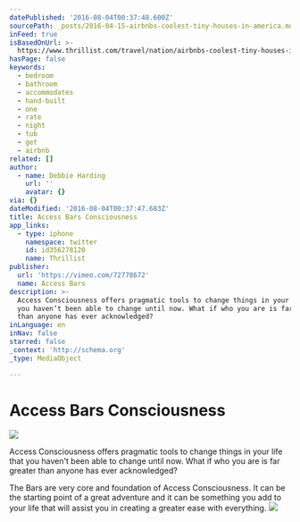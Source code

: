 ```yaml
---
datePublished: '2016-08-04T00:37:48.600Z'
sourcePath: _posts/2016-04-15-airbnbs-coolest-tiny-houses-in-america.md
inFeed: true
isBasedOnUrl: >-
  https://www.thrillist.com/travel/nation/airbnbs-coolest-tiny-houses-in-america/travel
hasPage: false
keywords:
  - bedroom
  - bathroom
  - accommodates
  - hand-built
  - one
  - rate
  - night
  - tub
  - get
  - airbnb
related: []
author:
  - name: Debbie Harding
    url: ''
    avatar: {}
via: {}
dateModified: '2016-08-04T00:37:47.683Z'
title: Access Bars Consciousness
app_links:
  - type: iphone
    namespace: twitter
    id: id356278120
    name: Thrillist
publisher:
  url: 'https://vimeo.com/72778672'
  name: Access Bars
description: >-
  Access Consciousness offers pragmatic tools to change things in your life that
  you haven’t been able to change until now. What if who you are is far greater
  than anyone has ever acknowledged?
inLanguage: en
inNav: false
starred: false
_context: 'http://schema.org'
_type: MediaObject

---
```

# Access Bars Consciousness
![ ](https://the-grid-user-content.s3-us-west-2.amazonaws.com/a18844b6-5971-40a0-8739-069dcdfc214c.jpg)

Access Consciousness offers pragmatic tools to change things in your life that you haven't been able to change until now. What if who you are is far greater than anyone has ever acknowledged?

The Bars are very core and foundation of Access Consciousness. It can be the starting point of a great adventure and it can be something you add to your life that will assist you in creating a greater ease with everything. ![](https://the-grid-user-content.s3-us-west-2.amazonaws.com/b01f2f24-a6c8-43c6-915e-b5365c934805.jpg)